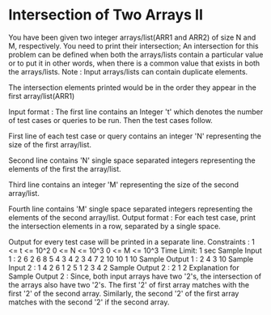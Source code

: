 # Intersection of Two Arrays II

You have been given two integer arrays/list(ARR1 and ARR2) of size N and M, respectively. You need to print their intersection; An intersection for this problem can be defined when both the arrays/lists contain a particular value or to put it in other words, when there is a common value that exists in both the arrays/lists.
Note :
Input arrays/lists can contain duplicate elements.

The intersection elements printed would be in the order they appear in the first array/list(ARR1)


Input format :
The first line contains an Integer 't' which denotes the number of test cases or queries to be run. Then the test cases follow.

First line of each test case or query contains an integer 'N' representing the size of the first array/list.

Second line contains 'N' single space separated integers representing the elements of the first the array/list.

Third line contains an integer 'M' representing the size of the second array/list.

Fourth line contains 'M' single space separated integers representing the elements of the second array/list.
Output format :
For each test case, print the intersection elements in a row, separated by a single space.

Output for every test case will be printed in a separate line.
Constraints :
1 <= t <= 10^2
0 <= N <= 10^3
0 <= M <= 10^3
Time Limit: 1 sec 
Sample Input 1 :
2
6
2 6 8 5 4 3
4
2 3 4 7 
2
10 10
1
10
Sample Output 1 :
2 4 3
10
Sample Input 2 :
1
4
2 6 1 2
5
1 2 3 4 2
Sample Output 2 :
2 1 2
Explanation for Sample Output 2 :
Since, both input arrays have two '2's, the intersection of the arrays also have two '2's. The first '2' of first array matches with the first '2' of the second array. Similarly, the second '2' of the first array matches with the second '2' if the second array.